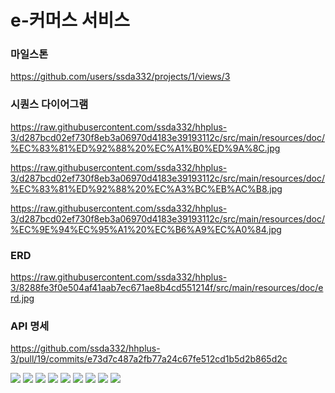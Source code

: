 # e-커머스 서비스

### 마일스톤
https://github.com/users/ssda332/projects/1/views/3

### 시퀀스 다이어그램
https://raw.githubusercontent.com/ssda332/hhplus-3/d287bcd02ef730f8eb3a06970d4183e39193112c/src/main/resources/doc/%EC%83%81%ED%92%88%20%EC%A1%B0%ED%9A%8C.jpg

https://raw.githubusercontent.com/ssda332/hhplus-3/d287bcd02ef730f8eb3a06970d4183e39193112c/src/main/resources/doc/%EC%83%81%ED%92%88%20%EC%A3%BC%EB%AC%B8.jpg

https://raw.githubusercontent.com/ssda332/hhplus-3/d287bcd02ef730f8eb3a06970d4183e39193112c/src/main/resources/doc/%EC%9E%94%EC%95%A1%20%EC%B6%A9%EC%A0%84.jpg

### ERD
https://raw.githubusercontent.com/ssda332/hhplus-3/8288fe3f0e504af41aab7ec671ae8b4cd551214f/src/main/resources/doc/erd.jpg

### API 명세
https://github.com/ssda332/hhplus-3/pull/19/commits/e73d7c487a2fb77a24c67fe512cd1b5d2b865d2c

![](https://github.com/user-attachments/assets/429dbb66-a48f-481d-bdaa-1fbec8442574)
![](https://github.com/user-attachments/assets/cd74de53-c135-4b08-ba10-685a0e2e2678)
![](https://github.com/user-attachments/assets/250219d9-fa90-41e2-ba15-ec1c08215a71)
![](https://github.com/user-attachments/assets/52bcd720-2a1d-44e8-bbfb-88dd5c26497a)
![](https://github.com/user-attachments/assets/0e7cfa17-98ba-4297-8ec1-6aab3a2b9c5a)
![](https://github.com/user-attachments/assets/caab8d4e-f4d9-412d-904c-d9a081f14b96)
![](https://github.com/user-attachments/assets/a0a70fae-b12e-44d1-b81c-f141001d38fe)
![](https://github.com/user-attachments/assets/197316ae-e871-4005-b8aa-f35b0dd62a51)
![](https://github.com/user-attachments/assets/b51ec5d2-e198-4c9f-a97c-d5b71dea6de8)
